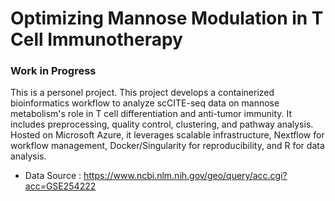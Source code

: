 # Optimizing Mannose Modulation in T Cell Immunotherapy
### Work in Progress
This is a personel project. This project develops a containerized bioinformatics workflow to analyze scCITE-seq data on mannose metabolism's role in T cell differentiation and anti-tumor immunity. It includes preprocessing, quality control, clustering, and pathway analysis. Hosted on Microsoft Azure, it leverages scalable infrastructure, Nextflow for workflow management, Docker/Singularity for reproducibility, and R for data analysis.

- Data Source : https://www.ncbi.nlm.nih.gov/geo/query/acc.cgi?acc=GSE254222
